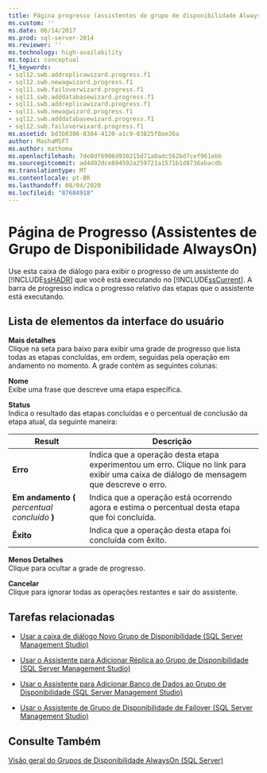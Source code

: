```yaml
---
title: Página progresso (assistentes do grupo de disponibilidade AlwaysOn) | Microsoft Docs
ms.custom: ''
ms.date: 06/14/2017
ms.prod: sql-server-2014
ms.reviewer: ''
ms.technology: high-availability
ms.topic: conceptual
f1_keywords:
- sql12.swb.addreplicawizard.progress.f1
- sql12.swb.newagwizard.progress.f1
- sql11.swb.failoverwizard.progress.f1
- sql11.swb.adddatabasewizard.progress.f1
- sql11.swb.addreplicawizard.progress.f1
- sql11.swb.newagwizard.progress.f1
- sql12.swb.adddatabasewizard.progress.f1
- sql12.swb.failoverwixard.progress.f1
ms.assetid: bd3b0306-8384-4120-a1c9-03825f0ae26a
author: MashaMSFT
ms.author: mathoma
ms.openlocfilehash: 7de8df6906d930215d71a0adc562bd7cef961ebb
ms.sourcegitcommit: ad4d92dce894592a259721a1571b1d8736abacdb
ms.translationtype: MT
ms.contentlocale: pt-BR
ms.lasthandoff: 08/04/2020
ms.locfileid: "87684918"
---
```

# <a name="progress-page-alwayson-availability-group-wizards"></a>Página de Progresso (Assistentes de Grupo de Disponibilidade AlwaysOn)
  Use esta caixa de diálogo para exibir o progresso de um assistente do [!INCLUDE[ssHADR](../../../includes/sshadr-md.md)] que você está executando no [!INCLUDE[ssCurrent](../../../includes/sscurrent-md.md)]. A barra de progresso indica o progresso relativo das etapas que o assistente está executando.  
  
## <a name="ui-element-list"></a>Lista de elementos da interface do usuário  
 **Mais detalhes**  
 Clique na seta para baixo para exibir uma grade de progresso que lista todas as etapas concluídas, em ordem, seguidas pela operação em andamento no momento. A grade contém as seguintes colunas:  
  
 **Nome**  
 Exibe uma frase que descreve uma etapa específica.  
  
 **Status**  
 Indica o resultado das etapas concluídas e o percentual de conclusão da etapa atual, da seguinte maneira:  
  
|Result|Descrição|  
|------------|-----------------|  
|**Erro**|Indica que a operação desta etapa experimentou um erro. Clique no link para exibir uma caixa de diálogo de mensagem que descreve o erro.|  
|**Em andamento (** *percentual concluído* **)**|Indica que a operação está ocorrendo agora e estima o percentual desta etapa que foi concluída.|  
|**Êxito**|Indica que a operação desta etapa foi concluída com êxito.|  
  
 **Menos Detalhes**  
 Clique para ocultar a grade de progresso.  
  
 **Cancelar**  
 Clique para ignorar todas as operações restantes e sair do assistente.  
  
##  <a name="related-tasks"></a><a name="RelatedTasks"></a> Tarefas relacionadas  
  
-   [Usar a caixa de diálogo Novo Grupo de Disponibilidade &#40;SQL Server Management Studio&#41;](use-the-new-availability-group-dialog-box-sql-server-management-studio.md)  
  
-   [Usar o Assistente para Adicionar Réplica ao Grupo de Disponibilidade &#40;SQL Server Management Studio&#41;](use-the-add-replica-to-availability-group-wizard-sql-server-management-studio.md)  
  
-   [Usar o Assistente para Adicionar Banco de Dados ao Grupo de Disponibilidade &#40;SQL Server Management Studio&#41;](availability-group-add-database-to-group-wizard.md)  
  
-   [Usar o Assistente de Grupo de Disponibilidade de Failover &#40;SQL Server Management Studio&#41;](use-the-fail-over-availability-group-wizard-sql-server-management-studio.md)  
  
## <a name="see-also"></a>Consulte Também  
 [Visão geral do Grupos de Disponibilidade AlwaysOn &#40;SQL Server&#41;](overview-of-always-on-availability-groups-sql-server.md)  
  
  
